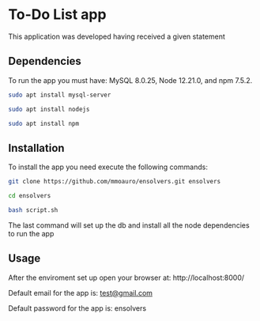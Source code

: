 # To-Do List app


This application was developed having received a given statement

## Dependencies

To run the app you must have: MySQL 8.0.25, Node 12.21.0, and npm 7.5.2.

```bash
sudo apt install mysql-server
```

```bash
sudo apt install nodejs
```

```bash
sudo apt install npm
```

## Installation

To install the app you need execute the following commands:

```bash
git clone https://github.com/mmoauro/ensolvers.git ensolvers
```

```bash
cd ensolvers
```

```bash
bash script.sh
```

The last command will set up the db and install all the node dependencies to run the app

## Usage
After the enviroment set up open your browser at: http://localhost:8000/

Default email for the app is: test@gmail.com

Default password for the app is: ensolvers


